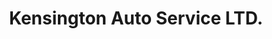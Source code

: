 ---
title: "Kensington Auto Service LTD."
url: /berlin/kensington-auto-service-ltd/
shop: car repair
---